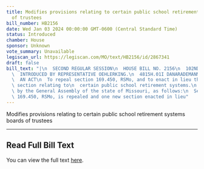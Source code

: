```yaml
---
title: Modifies provisions relating to certain public school retirement systems boards
  of trustees
bill_number: HB2156
date: Wed Jan 03 2024 00:00:00 GMT-0600 (Central Standard Time)
status: Introduced
chamber: House
sponsor: Unknown
vote_summary: Unavailable
legiscan_url: https://legiscan.com/MO/text/HB2156/id/2867341
draft: false
bill_text: "|\n  SECOND REGULAR SESSION\n  HOUSE BILL NO. 2156\n  102ND GENERAL ASSEMBLY\n\
  \  INTRODUCED BY REPRESENTATIVE OEHLERKING.\n  4815H.01I DANARADEMANMILLER,ChiefClerk\n\
  \  AN ACT\n  To repeal section 169.450, RSMo, and to enact in lieu thereof one new\
  \ section relating to\n  certain public school retirement systems.\n  Be it enacted\
  \ by the General Assembly of the state of Missouri, as follows:\n  Section A. Section\
  \ 169.450, RSMo, is repealed and one new section enacted in lieu"
---
```

Modifies provisions relating to certain public school retirement systems boards of trustees

---

## Read Full Bill Text

You can view the full text [here](https://legiscan.com/MO/text/HB2156/id/2867341).
